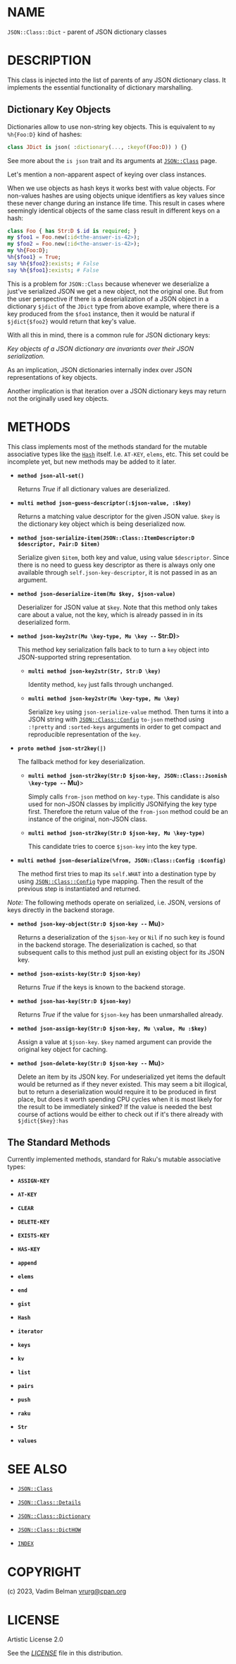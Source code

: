 # NAME

`JSON::Class::Dict` - parent of JSON dictionary classes

# DESCRIPTION

This class is injected into the list of parents of any JSON dictionary class. It implements the essential functionality of dictionary marshalling.

## Dictionary Key Objects

Dictionaries allow to use non-string key objects. This is equivalent to `my %h{Foo:D}` kind of hashes:

``` raku
class JDict is json( :dictionary(..., :keyof(Foo:D)) ) {}
```

See more about the `is json` trait and its arguments at [`JSON::Class`](../Class.md) page.

Let's mention a non-apparent aspect of keying over class instances.

When we use objects as hash keys it works best with value objects. For non-values hashes are using objects unique identifiers as key values since these never change during an instance life time. This result in cases where seemingly identical objects of the same class result in different keys on a hash:

``` raku
class Foo { has Str:D $.id is required; }
my $foo1 = Foo.new(:id<the-answer-is-42>);
my $foo2 = Foo.new(:id<the-answer-is-42>);
my %h{Foo:D};
%h{$foo1} = True;
say %h{$foo2}:exists; # False
say %h{$foo1}:exists; # False
```

This is a problem for `JSON::Class` because whenever we deserialize a just've serialized JSON we get a new object, not the original one. But from the user perspective if there is a deserialization of a JSON object in a dictionary `$jdict` of the `JDict` type from above example, where there is a key produced from the `$foo1` instance, then it would be natural if `$jdict{$foo2}` would return that key's value.

With all this in mind, there is a common rule for JSON dictionary keys:

*Key objects of a JSON dictionary are invariants over their JSON serialization.*

As an implication, JSON dictionaries internally index over JSON representations of key objects.

Another implication is that iteration over a JSON dictionary keys may return not the originally used key objects.

# METHODS

This class implements most of the methods standard for the mutable associative types like the [`Hash`](https://docs.raku.org/type/Hash) itself. I.e. `AT-KEY`, `elems`, etc. This set could be incomplete yet, but new methods may be added to it later.

  - **`method json-all-set()`**
    
    Returns *True* if all dictionary values are deserialized.

  - **`multi method json-guess-descriptor(:$json-value, :$key)`**
    
    Returns a matching value descriptor for the given JSON value. `$key` is the dictionary key object which is being deserialized now.

  - **`method json-serialize-item(JSON::Class::ItemDescriptor:D $descriptor, Pair:D $item)`**
    
    Serialize given `$item`, both key and value, using value `$descriptor`. Since there is no need to guess key descriptor as there is always only one available through `self.json-key-descriptor`, it is not passed in as an argument.

  - **`method json-deserialize-item(Mu $key, $json-value)`**
    
    Deserializer for JSON value at `$key`. Note that this method only takes care about a value, not the key, which is already passed in in its deserialized form.

  - **`method json-key2str(Mu \key-type, Mu \key --` Str:D)**\>
    
    This method key serialization falls back to to turn a `key` object into JSON-supported string representation.
    
      - **`multi method json-key2str(Str, Str:D \key)`**
        
        Identity method, `key` just falls through unchanged.
    
      - **`multi method json-key2str(Mu \key-type, Mu \key)`**
        
        Serialize `key` using `json-serialize-value` method. Then turns it into a JSON string with [`JSON::Class::Config`](Config.md) `to-json` method using `:!pretty` and `:sorted-keys` arguments in order to get compact and reproducible representation of the `key`.

  - **`proto method json-str2key(|)`**
    
    The fallback method for key deserialization.
    
      - **`multi method json-str2key(Str:D $json-key, JSON::Class::Jsonish \key-type --` Mu)**\>
        
        Simply calls `from-json` method on `key-type`. This candidate is also used for non-JSON classes by implicitly JSONifying the key type first. Therefore the return value of the `from-json` method could be an instance of the original, non-JSON class.
    
      - **`multi method json-str2key(Str:D $json-key, Mu \key-type)`**
        
        This candidate tries to coerce `$json-key` into the key type.

  - **`multi method json-deserialize(%from, JSON::Class::Config :$config)`**
    
    The method first tries to map its `self.WHAT` into a destination type by using [`JSON::Class::Config`](Config.md) type mapping. Then the result of the previous step is instantiated and returned.

*Note:* The following methods operate on serialized, i.e. JSON, versions of keys directly in the backend storage.

  - **`method json-key-object(Str:D $json-key --` Mu)**\>
    
    Returns a deserialization of the `$json-key` or `Nil` if no such key is found in the backend storage. The deserialization is cached, so that subsequent calls to this method just pull an existing object for its JSON key.

  - **`method json-exists-key(Str:D $json-key)`**
    
    Returns *True* if the keys is known to the backend storage.

  - **`method json-has-key(Str:D $json-key)`**
    
    Returns *True* if the value for `$json-key` has been unmarshalled already.

  - **`method json-assign-key(Str:D $json-key, Mu \value, Mu :$key)`**
    
    Assign a value at `$json-key`. `$key` named argument can provide the original key object for caching.

  - **`method json-delete-key(Str:D $json-key --` Mu)**\>
    
    Delete an item by its JSON key. For undeserialized yet items the default would be returned as if they never existed. This may seem a bit illogical, but to return a deserialization would require it to be produced in first place, but does it worth spending CPU cycles when it is most likely for the result to be immediately sinked? If the value is needed the best course of actions would be either to check out if it's there already with `$jdict{$key}:has`

## The Standard Methods

Currently implemented methods, standard for Raku's mutable associative types:

  - **`ASSIGN-KEY`**

  - **`AT-KEY`**

  - **`CLEAR`**

  - **`DELETE-KEY`**

  - **`EXISTS-KEY`**

  - **`HAS-KEY`**

  - **`append`**

  - **`elems`**

  - **`end`**

  - **`gist`**

  - **`Hash`**

  - **`iterator`**

  - **`keys`**

  - **`kv`**

  - **`list`**

  - **`pairs`**

  - **`push`**

  - **`raku`**

  - **`Str`**

  - **`values`**

# SEE ALSO

  - [`JSON::Class`](../Class.md)

  - [`JSON::Class::Details`](Details.md)

  - [`JSON::Class::Dictionary`](Dictionary.md)

  - [`JSON::Class::DictHOW`](DictHOW.md)

  - [`INDEX`](../../../../INDEX.md)

# COPYRIGHT

(c) 2023, Vadim Belman <vrurg@cpan.org>

# LICENSE

Artistic License 2.0

See the [*LICENSE*](../../../../LICENSE) file in this distribution.
